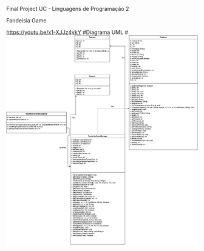 Final Project UC - Linguagens de Programação 2 


Fandeisia Game


https://youtu.be/x1-XJJz4vkY
#Diagrama UML
#![](diagrama.png?raw=true " D UML")
